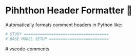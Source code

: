 # Pihhthon Header Formatter 🐍

Automatically formats comment headers in Python like:

```python
# STUDY =====================================
# BASE MODEL SETUP ==========================
```
#   v s c o d e - c o m m e n t s  
 